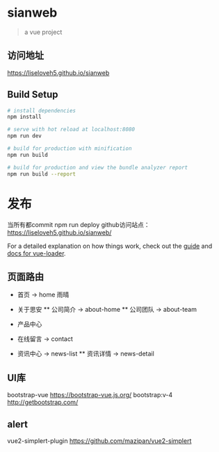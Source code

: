 # sianweb

> a vue project

## 访问地址
https://liseloveh5.github.io/sianweb

## Build Setup

``` bash
# install dependencies
npm install

# serve with hot reload at localhost:8080
npm run dev

# build for production with minification
npm run build

# build for production and view the bundle analyzer report
npm run build --report
```

# 发布
当所有都commit
npm run deploy
github访问站点： https://liseloveh5.github.io/sianweb/


For a detailed explanation on how things work, check out the [guide](http://vuejs-templates.github.io/webpack/) and [docs for vue-loader](http://vuejs.github.io/vue-loader).


## 页面路由
* 首页 -> home  雨晴

* 关于思安
** 公司简介 -> about-home
** 公司团队 -> about-team

* 产品中心

* 在线留言 -> contact

* 资讯中心 -> news-list
** 资讯详情 -> news-detail


## UI库
bootstrap-vue https://bootstrap-vue.js.org/
bootstrap:v-4  http://getbootstrap.com/

## alert
vue2-simplert-plugin https://github.com/mazipan/vue2-simplert



